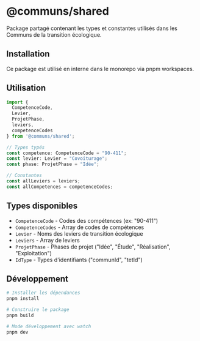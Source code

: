 # @communs/shared

Package partagé contenant les types et constantes utilisés dans les Communs de la transition écologique.

## Installation

Ce package est utilisé en interne dans le monorepo via pnpm workspaces.

## Utilisation

```typescript
import { 
  CompetenceCode, 
  Levier, 
  ProjetPhase, 
  leviers, 
  competenceCodes 
} from '@communs/shared';

// Types typés
const competence: CompetenceCode = "90-411";
const levier: Levier = "Covoiturage";
const phase: ProjetPhase = "Idée";

// Constantes
const allLeviers = leviers;
const allCompetences = competenceCodes;
```

## Types disponibles

- `CompetenceCode` - Codes des compétences (ex: "90-411")
- `CompetenceCodes` - Array de codes de compétences
- `Levier` - Noms des leviers de transition écologique
- `Leviers` - Array de leviers
- `ProjetPhase` - Phases de projet ("Idée", "Étude", "Réalisation", "Exploitation")
- `IdType` - Types d'identifiants ("communId", "tetId")

## Développement

```bash
# Installer les dépendances
pnpm install

# Construire le package
pnpm build

# Mode développement avec watch
pnpm dev
``` 
